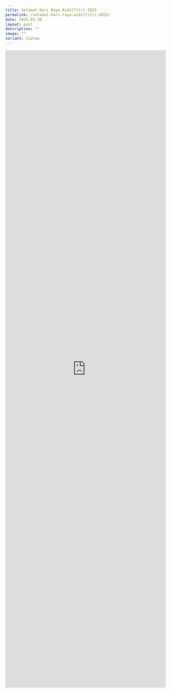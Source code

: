 ```yaml
---
title: Selamat Hari Raya Aidilfitri 2025
permalink: /selamat-hari-raya-aidilfitri-2025/
date: 2025-03-30
layout: post
description: ""
image: ""
variant: tiptap
---
```

<div class="iframe-wrapper">
<iframe style="border:none;overflow:hidden" height="2000" width="100%" allowfullscreen="true" frameborder="0" src="https://www.facebook.com/plugins/video.php?height=476&amp;href=https%3A%2F%2Fwww.facebook.com%2Falpshealthcaresupplychain%2Fvideos%2F528944793251973%2F&amp;show_text=true&amp;width=317&amp;t=0"></iframe>
</div>
<p></p>